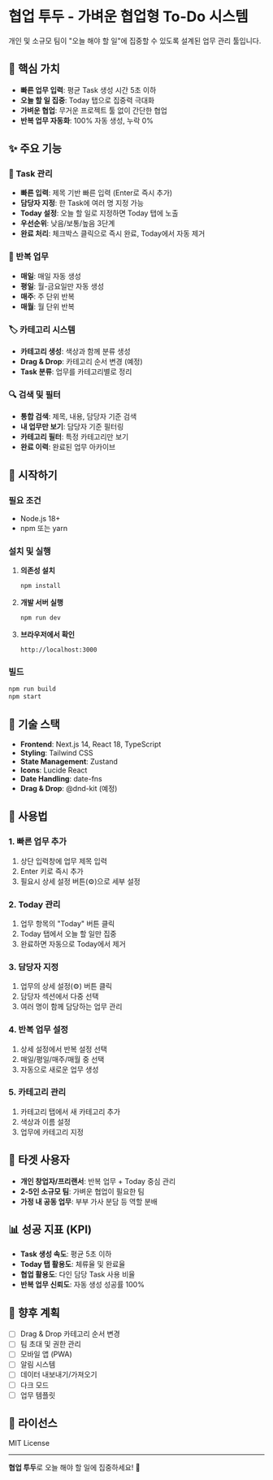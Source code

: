 # 협업 투두 - 가벼운 협업형 To-Do 시스템

개인 및 소규모 팀이 "오늘 해야 할 일"에 집중할 수 있도록 설계된 업무 관리 툴입니다.

## 🎯 핵심 가치

- **빠른 업무 입력**: 평균 Task 생성 시간 5초 이하
- **오늘 할 일 집중**: Today 탭으로 집중력 극대화
- **가벼운 협업**: 무거운 프로젝트 툴 없이 간단한 협업
- **반복 업무 자동화**: 100% 자동 생성, 누락 0%

## ✨ 주요 기능

### 📝 Task 관리
- **빠른 입력**: 제목 기반 빠른 입력 (Enter로 즉시 추가)
- **담당자 지정**: 한 Task에 여러 명 지정 가능
- **Today 설정**: 오늘 할 일로 지정하면 Today 탭에 노출
- **우선순위**: 낮음/보통/높음 3단계
- **완료 처리**: 체크박스 클릭으로 즉시 완료, Today에서 자동 제거

### 🔄 반복 업무
- **매일**: 매일 자동 생성
- **평일**: 월-금요일만 자동 생성
- **매주**: 주 단위 반복
- **매월**: 월 단위 반복

### 🏷️ 카테고리 시스템
- **카테고리 생성**: 색상과 함께 분류 생성
- **Drag & Drop**: 카테고리 순서 변경 (예정)
- **Task 분류**: 업무를 카테고리별로 정리

### 🔍 검색 및 필터
- **통합 검색**: 제목, 내용, 담당자 기준 검색
- **내 업무만 보기**: 담당자 기준 필터링
- **카테고리 필터**: 특정 카테고리만 보기
- **완료 이력**: 완료된 업무 아카이브

## 🚀 시작하기

### 필요 조건
- Node.js 18+ 
- npm 또는 yarn

### 설치 및 실행

1. **의존성 설치**
   ```bash
   npm install
   ```

2. **개발 서버 실행**
   ```bash
   npm run dev
   ```

3. **브라우저에서 확인**
   ```
   http://localhost:3000
   ```

### 빌드

```bash
npm run build
npm start
```

## 🎨 기술 스택

- **Frontend**: Next.js 14, React 18, TypeScript
- **Styling**: Tailwind CSS
- **State Management**: Zustand
- **Icons**: Lucide React
- **Date Handling**: date-fns
- **Drag & Drop**: @dnd-kit (예정)

## 📱 사용법

### 1. 빠른 업무 추가
1. 상단 입력창에 업무 제목 입력
2. Enter 키로 즉시 추가
3. 필요시 상세 설정 버튼(⚙️)으로 세부 설정

### 2. Today 관리
1. 업무 항목의 "Today" 버튼 클릭
2. Today 탭에서 오늘 할 일만 집중
3. 완료하면 자동으로 Today에서 제거

### 3. 담당자 지정
1. 업무의 상세 설정(⚙️) 버튼 클릭
2. 담당자 섹션에서 다중 선택
3. 여러 명이 함께 담당하는 업무 관리

### 4. 반복 업무 설정
1. 상세 설정에서 반복 설정 선택
2. 매일/평일/매주/매월 중 선택
3. 자동으로 새로운 업무 생성

### 5. 카테고리 관리
1. 카테고리 탭에서 새 카테고리 추가
2. 색상과 이름 설정
3. 업무에 카테고리 지정

## 🎯 타겟 사용자

- **개인 창업자/프리랜서**: 반복 업무 + Today 중심 관리
- **2-5인 소규모 팀**: 가벼운 협업이 필요한 팀
- **가정 내 공동 업무**: 부부 가사 분담 등 역할 분배

## 📊 성공 지표 (KPI)

- **Task 생성 속도**: 평균 5초 이하
- **Today 탭 활용도**: 체류율 및 완료율
- **협업 활용도**: 다인 담당 Task 사용 비율
- **반복 업무 신뢰도**: 자동 생성 성공률 100%

## 🔮 향후 계획

- [ ] Drag & Drop 카테고리 순서 변경
- [ ] 팀 초대 및 권한 관리
- [ ] 모바일 앱 (PWA)
- [ ] 알림 시스템
- [ ] 데이터 내보내기/가져오기
- [ ] 다크 모드
- [ ] 업무 템플릿

## 📄 라이선스

MIT License

---

**협업 투두**로 오늘 해야 할 일에 집중하세요! 🎯
